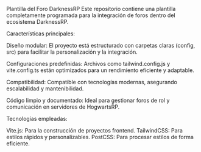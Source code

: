 Plantilla del Foro DarknessRP
Este repositorio contiene una plantilla completamente programada para la integración de foros dentro del ecosistema DarknessRP.

Características principales:

Diseño modular: El proyecto está estructurado con carpetas claras (config, src) para facilitar la personalización y la integración.

Configuraciones predefinidas: Archivos como tailwind.config.js y vite.config.ts están optimizados para un rendimiento eficiente y adaptable.

Compatibilidad: Compatible con tecnologías modernas, asegurando escalabilidad y mantenibilidad.

Código limpio y documentado: Ideal para gestionar foros de rol y comunicación en servidores de HogwartsRP.

Tecnologías empleadas:

Vite.js: Para la construcción de proyectos frontend.
TailwindCSS: Para estilos rápidos y personalizables.
PostCSS: Para procesar estilos de forma eficiente.
